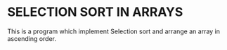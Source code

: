 # SELECTION SORT IN ARRAYS
This is a program which implement Selection sort and arrange an array in ascending order.
